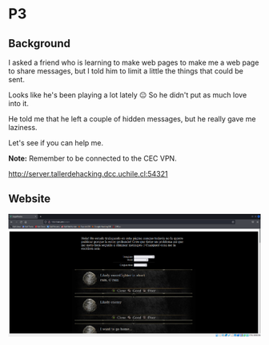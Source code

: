 # P3

## Background

I asked a friend who is learning to make web pages to make me a web page to share messages, but I told him to limit a little the things that could be sent.

Looks like he's been playing a lot lately 😐 So he didn't put as much love into it.

He told me that he left a couple of hidden messages, but he really gave me laziness. 

Let's see if you can help me.

**Note:** Remember to be connected to the CEC VPN.

http://server.tallerdehacking.dcc.uchile.cl:54321

## Website

![forum-website](./forum-website.PNG)



